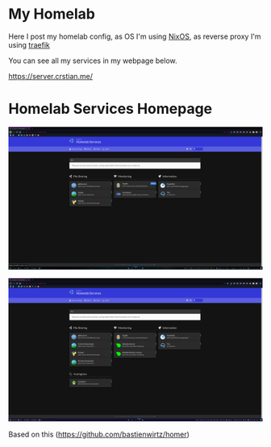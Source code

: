# My Homelab

Here I post my homelab config, as OS I'm using [NixOS](https://nixos.org/), as reverse proxy I'm using [traefik](https://github.com/containous/traefik/)

You can see all my services in my webpage below.

https://server.crstian.me/

# Homelab Services Homepage


![](https://raw.githubusercontent.com/Crstian19/HomeServer/master/web/screenshot.png)

![](https://raw.githubusercontent.com/Crstian19/HomeServer/master/web/screenshot_2.png)

Based on this (https://github.com/bastienwirtz/homer)
